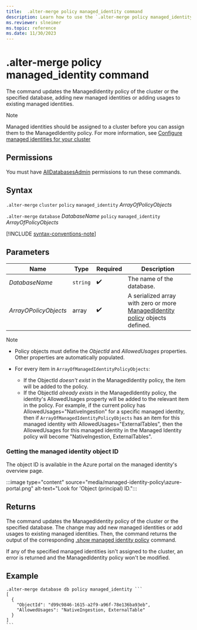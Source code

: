 ```yaml
---
title:  .alter-merge policy managed_identity command
description: Learn how to use the `.alter-merge policy managed_identity` command to update the ManagedIdentity policy of the cluster or database.
ms.reviewer: slneimer
ms.topic: reference
ms.date: 11/30/2023
---
```

# .alter-merge policy managed_identity command

The command updates the ManagedIdentity policy of the cluster or the specified database, adding new managed identities or adding usages to existing managed identities.

> [!NOTE]
> Managed identities should be assigned to a cluster before you can assign them to the ManagedIdentity policy. For more information, see [Configure managed identities for your cluster](../../configure-managed-identities-cluster.md)

## Permissions

You must have [AllDatabasesAdmin](../access-control/role-based-access-control.md) permissions to run these commands.

## Syntax

`.alter-merge` `cluster` `policy` `managed_identity` *ArrayOfPolicyObjects*

`.alter-merge` `database` *DatabaseName* `policy` `managed_identity` *ArrayOfPolicyObjects*

[!INCLUDE [syntax-conventions-note](../includes/syntax-conventions-note.md)]

## Parameters

|Name|Type|Required|Description|
|--|--|--|--|
|*DatabaseName*| `string` | :heavy_check_mark:|The name of the database.|
|*ArrayOPolicyObjects*|array| :heavy_check_mark:|A serialized array with zero or more [ManagedIdentity policy](managed-identity-policy.md#the-managedidentity-policy-object) objects defined.|

> [!NOTE]
>
> * Policy objects must define the *ObjectId* and *AllowedUsages* properties. Other properties are automatically populated.
>
> * For every item in `ArrayOfManagedIdentityPolicyObjects`:
>
>   * If the ObjectId *doesn't exist* in the ManagedIdentity policy, the item will be added to the policy.
>   * If the ObjectId *already exists* in the ManagedIdentity policy, the identity's AllowedUsages property will be added to the relevant item in the policy. For example, if the current policy has AllowedUsages="NativeIngestion" for a specific managed identity, then if `ArrayOfManagedIdentityPolicyObjects` has an item for this managed identity with AllowedUsages="ExternalTables", then the AllowedUsages for this managed identity in the Managed Identity policy will become "NativeIngestion, ExternalTables".

### Getting the managed identity object ID

The object ID is available in the Azure portal on the managed identity's overview page.

:::image type="content" source="media/managed-identity-policy\azure-portal.png" alt-text="Look for 'Object (principal) ID.":::

## Returns

The command updates the ManagedIdentity policy of the cluster or the specified database. The change may add new managed identities or add usages to existing managed identities. Then, the command returns the output of the corresponding [.show managed identity policy](show-managed-identity-policy-command.md) command.

If any of the specified managed identities isn't assigned to the cluster, an error is returned and the ManagedIdentity policy won't be modified.

## Example

~~~kusto
.alter-merge database db policy managed_identity ```
[
  {
    "ObjectId": "d99c9846-1615-a2f9-a96f-78e136ba93eb",
    "AllowedUsages": "NativeIngestion, ExternalTable"
  }
]
```
~~~
